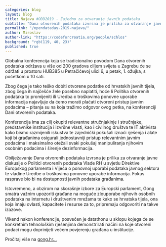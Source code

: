 ```yaml
---
categories: blog
layout: blog
title: Najava #ODD2019 - Zajedno za otvaranje javnih podataka
subtitle: "Dana otvorenih podataka izvrsna je prilika za otvaranje javne diskusije o politici otvorenih podataka Vlade Republike Hrvatske"
permalink: "/opendataday-2019-najava/"
author: Miroslav
author-link: "https://codeforcroatia.org/people/schlos"
background: "rgb(119, 40, 23)"
published: true
---
```


Globalna konferencija koja se tradicionalno povodom Dana otvorenih podataka održava u više od 200 gradova diljem svijeta u Zagrebu će se održati u prostoru HUB385 u Petračićevoj ulici 6, u petak, 1. ožujka, s početkom u 10 sati.

Zbog čega je tako teško dobiti otvorene podatke od hrvatskih javnih tijela, zbog čega ih najčešće žele posebno naplatiti, hoće li Politika otvorenih podataka to promijeniti ili Uredba o troškovima ponovne uporabe informacija najavljuje da ćemo morati plaćati otvoreni pristup javnim podacima – pitanja su na koja tražimo odgovor ovog petka, na konferenciji Dani otvorenih podataka.

Konferencija ima za cilj okupiti relevantne stručnjakinje i stručnjake, predstavnike institucija i izvršne vlasti, kao i civilnog društva te IT aktivista kako bismo razmijenili iskustva te zajednički pokušali iznaći rješenja i alate koji bi građanima osigurali jednostavniji pristup relevantnim javnim podacima i maksimalno otežali svaki pokušaj manipuliranja njihovim osobnim podacima i širenje dezinformacija.

Obilježavanje Dana otvorenih podataka izvrsna je prilika za otvaranje javne diskusije o Politici otvorenih podataka Vlade RH u svjetlu Direktive Europskog parlamenta i Vijeća o ponovnoj uporabi podataka javnog sektora te vladine Uredbe o troškovima ponovne uporabe informacija. Fokus rasprave bio bi na dostupnosti javnih podataka građanima.

Istovremeno, a obzirom na skorašnje izbore za Europski parlament, Gong smatra važnim upozoriti građane na moguće zlouporabe njihovih osobnih podataka na internetu i društvenim mrežama te kako se hrvatska tijela, ona koja imaju ovlasti, kapacitete i resurse za to, pripremaju odgovoriti na takve izazove.

Vikend nakon konferencije, posvećen je datathonu u sklopu kojega će se konkretnim tehnološkim rješenjima demonstrirati načini na koje otvoreni podaci mogu doprinijeti većem povjerenju građana u institucije.

Pročitaj više na [gong.hr...](https://www.gong.hr/hr/dobra-vladavina/pristup-informacijama/odd-zajedno-za-otvaranje-javnih-podataka/)